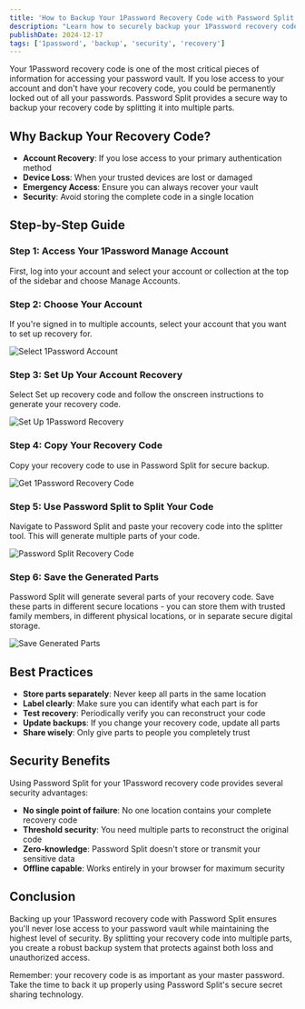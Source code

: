 ```yaml
---
title: 'How to Backup Your 1Password Recovery Code with Password Split'
description: "Learn how to securely backup your 1Password recovery code using Password Split's secret sharing technology"
publishDate: 2024-12-17
tags: ['1password', 'backup', 'security', 'recovery']
---
```


Your 1Password recovery code is one of the most critical pieces of information for accessing your password vault. If you lose access to your account and don't have your recovery code, you could be permanently locked out of all your passwords. Password Split provides a secure way to backup your recovery code by splitting it into multiple parts.

## Why Backup Your Recovery Code?

- **Account Recovery**: If you lose access to your primary authentication method
- **Device Loss**: When your trusted devices are lost or damaged
- **Emergency Access**: Ensure you can always recover your vault
- **Security**: Avoid storing the complete code in a single location

## Step-by-Step Guide

### Step 1: Access Your 1Password Manage Account

First, log into your account and select your account or collection at the top of the sidebar and choose Manage Accounts.

### Step 2: Choose Your Account

If you're signed in to multiple accounts, select your account that you want to set up recovery for.

![Select 1Password Account](/blog/backup-1password-recovery-code/1password-select-account.png)

### Step 3: Set Up Your Account Recovery

Select Set up recovery code and follow the onscreen instructions to generate your recovery code.

![Set Up 1Password Recovery](/blog/backup-1password-recovery-code/1password-setup-recovery.png)

### Step 4: Copy Your Recovery Code

Copy your recovery code to use in Password Split for secure backup.

![Get 1Password Recovery Code](/blog/backup-1password-recovery-code/1password-get-recovery-code.png)

### Step 5: Use Password Split to Split Your Code

Navigate to Password Split and paste your recovery code into the splitter tool. This will generate multiple parts of your code.

![Password Split Recovery Code](/blog/backup-1password-recovery-code/1password-password-split-recovery-code.png)

### Step 6: Save the Generated Parts

Password Split will generate several parts of your recovery code. Save these parts in different secure locations - you can store them with trusted family members, in different physical locations, or in separate secure digital storage.

![Save Generated Parts](/blog/backup-1password-recovery-code/1password-save-splitted.png)

## Best Practices

- **Store parts separately**: Never keep all parts in the same location
- **Label clearly**: Make sure you can identify what each part is for
- **Test recovery**: Periodically verify you can reconstruct your code
- **Update backups**: If you change your recovery code, update all parts
- **Share wisely**: Only give parts to people you completely trust

## Security Benefits

Using Password Split for your 1Password recovery code provides several security advantages:

- **No single point of failure**: No one location contains your complete recovery code
- **Threshold security**: You need multiple parts to reconstruct the original code
- **Zero-knowledge**: Password Split doesn't store or transmit your sensitive data
- **Offline capable**: Works entirely in your browser for maximum security

## Conclusion

Backing up your 1Password recovery code with Password Split ensures you'll never lose access to your password vault while maintaining the highest level of security. By splitting your recovery code into multiple parts, you create a robust backup system that protects against both loss and unauthorized access.

Remember: your recovery code is as important as your master password. Take the time to back it up properly using Password Split's secure secret sharing technology.
